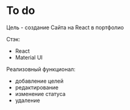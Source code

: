 # To do
Цель - создание Сайта на React в портфолио

Стэк:
- React 
- Material UI

Реализовный функционал:
- добавление целей
- редактирование 
- изменение статуса
- удаление  
